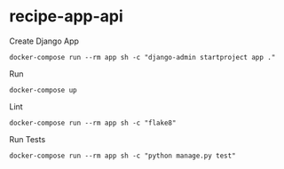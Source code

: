 # recipe-app-api

Create Django App

```
docker-compose run --rm app sh -c "django-admin startproject app ."
```

Run

```
docker-compose up
```

Lint

```
docker-compose run --rm app sh -c "flake8"
```

Run Tests

```
docker-compose run --rm app sh -c "python manage.py test"
```
